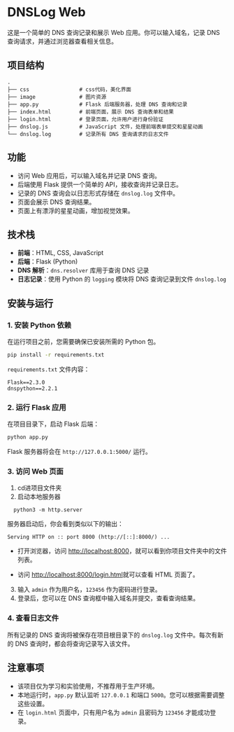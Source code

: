 # DNSLog Web

这是一个简单的 DNS 查询记录和展示 Web 应用。你可以输入域名，记录 DNS 查询请求，并通过浏览器查看相关信息。

## 项目结构

```
.
├── css                # css代码，美化界面
├── image              # 图片资源
├── app.py             # Flask 后端服务器，处理 DNS 查询和记录
├── index.html         # 前端页面，展示 DNS 查询表单和结果
├── login.html         # 登录页面，允许用户进行身份验证
├── dnslog.js          # JavaScript 文件，处理前端表单提交和星星动画
└── dnslog.log         # 记录所有 DNS 查询请求的日志文件
```

## 功能

- 访问 Web 应用后，可以输入域名并记录 DNS 查询。
- 后端使用 Flask 提供一个简单的 API，接收查询并记录日志。
- 记录的 DNS 查询会以日志形式存储在 `dnslog.log` 文件中。
- 页面会展示 DNS 查询结果。
- 页面上有漂浮的星星动画，增加视觉效果。

## 技术栈

- **前端**：HTML, CSS, JavaScript
- **后端**：Flask (Python)
- **DNS 解析**：`dns.resolver` 库用于查询 DNS 记录
- **日志记录**：使用 Python 的 `logging` 模块将 DNS 查询记录到文件 `dnslog.log`

## 安装与运行

### 1. 安装 Python 依赖

在运行项目之前，您需要确保已安装所需的 Python 包。

```bash
pip install -r requirements.txt
```

`requirements.txt` 文件内容：

```
Flask==2.3.0
dnspython==2.2.1
```

### 2. 运行 Flask 应用

在项目目录下，启动 Flask 后端：

```bash
python app.py
```

Flask 服务器将会在 `http://127.0.0.1:5000/` 运行。

### 3. 访问 Web 页面

1. cd进项目文件夹
2. 启动本地服务器

```shell
  python3 -m http.server
```



服务器启动后，你会看到类似以下的输出：

  ```
Serving HTTP on :: port 8000 (http://[::]:8000/) ...
  ```

- 打开浏览器，访问 [http://localhost:8000](http://localhost:8000)，就可以看到你项目文件夹中的文件列表。

- 访问 [http://localhost:8000/login.html](http://localhost:8000/login.html)就可以查看 HTML 页面了。




3. 输入 `admin` 作为用户名，`123456` 作为密码进行登录。
4. 登录后，您可以在 DNS 查询框中输入域名并提交，查看查询结果。

### 4. 查看日志文件

所有记录的 DNS 查询将被保存在项目根目录下的 `dnslog.log` 文件中。每次有新的 DNS 查询时，都会将查询记录写入该文件。

## 注意事项

- 该项目仅为学习和实验使用，不推荐用于生产环境。
- 本地运行时，`app.py` 默认监听 `127.0.0.1` 和端口 `5000`。您可以根据需要调整这些设置。
- 在 `login.html` 页面中，只有用户名为 `admin` 且密码为 `123456` 才能成功登录。
